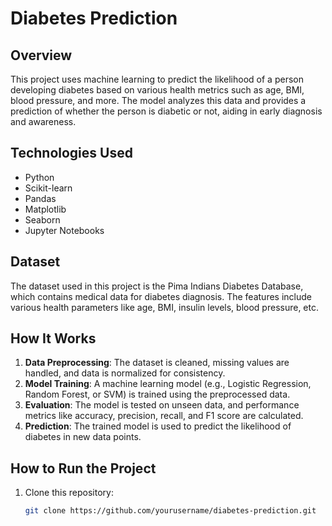 # Diabetes Prediction

## Overview
This project uses machine learning to predict the likelihood of a person developing diabetes based on various health metrics such as age, BMI, blood pressure, and more. The model analyzes this data and provides a prediction of whether the person is diabetic or not, aiding in early diagnosis and awareness.

## Technologies Used
- Python
- Scikit-learn
- Pandas
- Matplotlib
- Seaborn
- Jupyter Notebooks

## Dataset
The dataset used in this project is the Pima Indians Diabetes Database, which contains medical data for diabetes diagnosis. The features include various health parameters like age, BMI, insulin levels, blood pressure, etc.

## How It Works
1. **Data Preprocessing**: The dataset is cleaned, missing values are handled, and data is normalized for consistency.
2. **Model Training**: A machine learning model (e.g., Logistic Regression, Random Forest, or SVM) is trained using the preprocessed data.
3. **Evaluation**: The model is tested on unseen data, and performance metrics like accuracy, precision, recall, and F1 score are calculated.
4. **Prediction**: The trained model is used to predict the likelihood of diabetes in new data points.

## How to Run the Project
1. Clone this repository:
   ```bash
   git clone https://github.com/yourusername/diabetes-prediction.git

